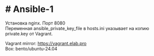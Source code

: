 <h1># Ansible-1</h1>
Установка nginx. Порт 8080 <br>
Переменная ansible_private_key_file в hosts.ini указывает на копию private.key от Vagrant.<br>

Vagrant mirror: https://vagrant.elab.pro<br>
Box: bento/ubuntu-24.04<br>
